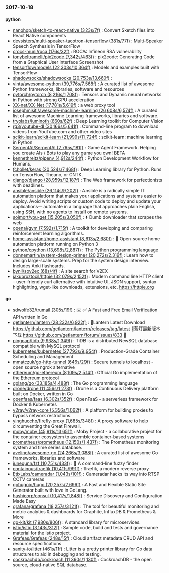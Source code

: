 ### 2017-10-18

#### python
* [nanohop/sketch-to-react-native (323s/7f)](https://github.com/nanohop/sketch-to-react-native) : Convert Sketch files into React Native components
* [devsisters/multi-speaker-tacotron-tensorflow (381s/77f)](https://github.com/devsisters/multi-speaker-tacotron-tensorflow) : Multi-Speaker Speech Synthesis in TensorFlow
* [crocs-muni/roca (176s/32f)](https://github.com/crocs-muni/roca) : ROCA: Infineon RSA vulnerability
* [tonybeltramelli/pix2code (7,342s/463f)](https://github.com/tonybeltramelli/pix2code) : pix2code: Generating Code from a Graphical User Interface Screenshot
* [tensorflow/models (22,303s/10,364f)](https://github.com/tensorflow/models) : Models and examples built with TensorFlow
* [shadowsocks/shadowsocks (20,753s/13,660f)](https://github.com/shadowsocks/shadowsocks) : 
* [vinta/awesome-python (39,776s/7,568f)](https://github.com/vinta/awesome-python) : A curated list of awesome Python frameworks, libraries, software and resources
* [pytorch/pytorch (8,216s/1,708f)](https://github.com/pytorch/pytorch) : Tensors and Dynamic neural networks in Python with strong GPU acceleration
* [XX-net/XX-Net (17,781s/5,619f)](https://github.com/XX-net/XX-Net) : a web proxy tool
* [josephmisiti/awesome-machine-learning (26,608s/6,574f)](https://github.com/josephmisiti/awesome-machine-learning) : A curated list of awesome Machine Learning frameworks, libraries and software.
* [tryolabs/luminoth (660s/62f)](https://github.com/tryolabs/luminoth) : Deep Learning toolkit for Computer Vision
* [rg3/youtube-dl (30,166s/5,641f)](https://github.com/rg3/youtube-dl) : Command-line program to download videos from YouTube.com and other video sites
* [scikit-learn/scikit-learn (21,999s/11,724f)](https://github.com/scikit-learn/scikit-learn) : scikit-learn: machine learning in Python
* [SerpentAI/SerpentAI (2,765s/181f)](https://github.com/SerpentAI/SerpentAI) : Game Agent Framework. Helping you create AIs / Bots to play any game you own! BETA
* [kennethreitz/pipenv (4,912s/244f)](https://github.com/kennethreitz/pipenv) : Python Development Workflow for Humans.
* [fchollet/keras (20,524s/7,468f)](https://github.com/fchollet/keras) : Deep Learning library for Python. Runs on TensorFlow, Theano, or CNTK.
* [django/django (28,959s/12,187f)](https://github.com/django/django) : The Web framework for perfectionists with deadlines.
* [ansible/ansible (26,114s/9,202f)](https://github.com/ansible/ansible) : Ansible is a radically simple IT automation platform that makes your applications and systems easier to deploy. Avoid writing scripts or custom code to deploy and update your applications— automate in a language that approaches plain English, using SSH, with no agents to install on remote systems.
* [soimort/you-get (15,205s/3,050f)](https://github.com/soimort/you-get) : ⏬ Dumb downloader that scrapes the web
* [openai/gym (7,592s/1,715f)](https://github.com/openai/gym) : A toolkit for developing and comparing reinforcement learning algorithms.
* [home-assistant/home-assistant (8,613s/2,680f)](https://github.com/home-assistant/home-assistant) : 🏡 Open-source home automation platform running on Python 3
* [python/cpython (13,698s/2,887f)](https://github.com/python/cpython) : The Python programming language
* [donnemartin/system-design-primer (20,272s/2,319f)](https://github.com/donnemartin/system-design-primer) : Learn how to design large-scale systems. Prep for the system design interview. Includes Anki flashcards.
* [bynil/sov2ex (68s/4f)](https://github.com/bynil/sov2ex) : A site search for V2EX
* [jakubroztocil/httpie (32,079s/2,152f)](https://github.com/jakubroztocil/httpie) : Modern command line HTTP client – user-friendly curl alternative with intuitive UI, JSON support, syntax highlighting, wget-like downloads, extensions, etc. https://httpie.org

#### go
* [sdwolfe32/trumail (305s/19f)](https://github.com/sdwolfe32/trumail) : ✉️ ✅ A Fast and Free Email Verification API written in Go
* [getlantern/lantern (28,232s/6,922f)](https://github.com/getlantern/lantern) : 🔴Lantern Latest Download https://github.com/getlantern/lantern/releases/tag/latest 🔴蓝灯最新版本下载 https://github.com/getlantern/forum/issues/833 🔴
* [pingcap/tidb (9,938s/1,349f)](https://github.com/pingcap/tidb) : TiDB is a distributed NewSQL database compatible with MySQL protocol
* [kubernetes/kubernetes (27,793s/9,954f)](https://github.com/kubernetes/kubernetes) : Production-Grade Container Scheduling and Management
* [mmatczuk/go-http-tunnel (646s/29f)](https://github.com/mmatczuk/go-http-tunnel) : Secure tunnels to localhost - open source ngrok alternative
* [ethereum/go-ethereum (8,109s/2,514f)](https://github.com/ethereum/go-ethereum) : Official Go implementation of the Ethereum protocol
* [golang/go (33,185s/4,488f)](https://github.com/golang/go) : The Go programming language
* [drone/drone (11,456s/1,273f)](https://github.com/drone/drone) : Drone is a Continuous Delivery platform built on Docker, written in Go
* [openfaas/faas (6,302s/352f)](https://github.com/openfaas/faas) : OpenFaaS - a serverless framework for Docker & Kubernetes
* [v2ray/v2ray-core (5,356s/1,062f)](https://github.com/v2ray/v2ray-core) : A platform for building proxies to bypass network restrictions.
* [yinghuocho/firefly-proxy (1,685s/348f)](https://github.com/yinghuocho/firefly-proxy) : A proxy software to help circumventing the Great Firewall.
* [moby/moby (45,911s/13,651f)](https://github.com/moby/moby) : Moby Project - a collaborative project for the container ecosystem to assemble container-based systems
* [prometheus/prometheus (12,150s/1,437f)](https://github.com/prometheus/prometheus) : The Prometheus monitoring system and time series database.
* [avelino/awesome-go (24,266s/3,088f)](https://github.com/avelino/awesome-go) : A curated list of awesome Go frameworks, libraries and software
* [junegunn/fzf (10,751s/433f)](https://github.com/junegunn/fzf) : 🌸 A command-line fuzzy finder
* [containous/traefik (10,411s/991f)](https://github.com/containous/traefik) : Træfik, a modern reverse proxy
* [EtixLabs/cameradar (1,043s/101f)](https://github.com/EtixLabs/cameradar) : Cameradar hacks its way into RTSP CCTV cameras
* [gohugoio/hugo (20,257s/2,696f)](https://github.com/gohugoio/hugo) : A Fast and Flexible Static Site Generator built with love in GoLang.
* [hashicorp/consul (10,417s/1,848f)](https://github.com/hashicorp/consul) : Service Discovery and Configuration Made Easy
* [grafana/grafana (18,257s/3,121f)](https://github.com/grafana/grafana) : The tool for beautiful monitoring and metric analytics & dashboards for Graphite, InfluxDB & Prometheus & More
* [go-kit/kit (7,980s/806f)](https://github.com/go-kit/kit) : A standard library for microservices.
* [istio/istio (3,143s/312f)](https://github.com/istio/istio) : Sample code, build and tests and governance material for the Istio project.
* [Grafeas/Grafeas (248s/15f)](https://github.com/Grafeas/Grafeas) : Cloud artifact metadata CRUD API and resource specifications
* [sanity-io/litter (461s/11f)](https://github.com/sanity-io/litter) : Litter is a pretty printer library for Go data structures to aid in debugging and testing.
* [cockroachdb/cockroach (11,360s/1,130f)](https://github.com/cockroachdb/cockroach) : CockroachDB - the open source, cloud-native SQL database.
